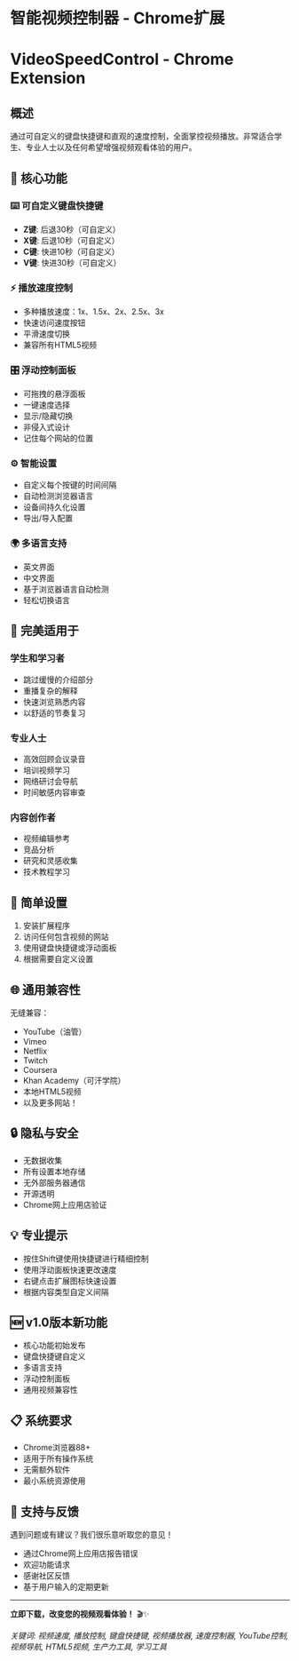 # 智能视频控制器 - Chrome扩展
# VideoSpeedControl - Chrome Extension

## 概述
通过可自定义的键盘快捷键和直观的速度控制，全面掌控视频播放。非常适合学生、专业人士以及任何希望增强视频观看体验的用户。

## 🚀 核心功能

### ⌨️ 可自定义键盘快捷键
- **Z键**: 后退30秒（可自定义）
- **X键**: 后退10秒（可自定义）
- **C键**: 快进10秒（可自定义）
- **V键**: 快进30秒（可自定义）

### ⚡ 播放速度控制
- 多种播放速度：1x、1.5x、2x、2.5x、3x
- 快速访问速度按钮
- 平滑速度切换
- 兼容所有HTML5视频

### 🎛️ 浮动控制面板
- 可拖拽的悬浮面板
- 一键速度选择
- 显示/隐藏切换
- 非侵入式设计
- 记住每个网站的位置

### ⚙️ 智能设置
- 自定义每个按键的时间间隔
- 自动检测浏览器语言
- 设备间持久化设置
- 导出/导入配置

### 🌍 多语言支持
- 英文界面
- 中文界面
- 基于浏览器语言自动检测
- 轻松切换语言

## 🎯 完美适用于

### 学生和学习者
- 跳过缓慢的介绍部分
- 重播复杂的解释
- 快速浏览熟悉内容
- 以舒适的节奏复习

### 专业人士
- 高效回顾会议录音
- 培训视频学习
- 网络研讨会导航
- 时间敏感内容审查

### 内容创作者
- 视频编辑参考
- 竞品分析
- 研究和灵感收集
- 技术教程学习

## 🔧 简单设置
1. 安装扩展程序
2. 访问任何包含视频的网站
3. 使用键盘快捷键或浮动面板
4. 根据需要自定义设置

## 🌐 通用兼容性
无缝兼容：
- YouTube（油管）
- Vimeo
- Netflix
- Twitch
- Coursera
- Khan Academy（可汗学院）
- 本地HTML5视频
- 以及更多网站！

## 🔒 隐私与安全
- 无数据收集
- 所有设置本地存储
- 无外部服务器通信
- 开源透明
- Chrome网上应用店验证

## 💡 专业提示
- 按住Shift键使用快捷键进行精细控制
- 使用浮动面板快速更改速度
- 右键点击扩展图标快速设置
- 根据内容类型自定义间隔

## 🆕 v1.0版本新功能
- 核心功能初始发布
- 键盘快捷键自定义
- 多语言支持
- 浮动控制面板
- 通用视频兼容性

## 📋 系统要求
- Chrome浏览器88+
- 适用于所有操作系统
- 无需额外软件
- 最小系统资源使用

## 🤝 支持与反馈
遇到问题或有建议？我们很乐意听取您的意见！
- 通过Chrome网上应用店报告错误
- 欢迎功能请求
- 感谢社区反馈
- 基于用户输入的定期更新

---

**立即下载，改变您的视频观看体验！** 🎬✨

*关键词: 视频速度, 播放控制, 键盘快捷键, 视频播放器, 速度控制器, YouTube控制, 视频导航, HTML5视频, 生产力工具, 学习工具*